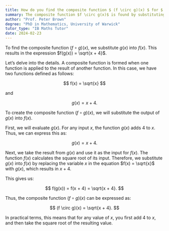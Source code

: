 ```yaml
---
title: How do you find the composite function $ (f \circ g)(x) $ for $ f(x) = \sqrt{x} $ and $ g(x) = x + 4 $?
summary: The composite function $f \circ g(x)$ is found by substituting $g(x)$ into $f(x)$, yielding $f(g(x)) = \sqrt{x + 4}$.
author: "Prof. Peter Brown"
degree: "PhD in Mathematics, University of Warwick"
tutor_type: "IB Maths Tutor"
date: 2024-02-23
---
```


To find the composite function $(f \circ g)(x)$, we substitute $g(x)$ into $f(x)$. This results in the expression $f(g(x)) = \sqrt{x + 4}$.

Let’s delve into the details. A composite function is formed when one function is applied to the result of another function. In this case, we have two functions defined as follows: 

$$ f(x) = \sqrt{x} $$ 

and 

$$ g(x) = x + 4. $$ 

To create the composite function $(f \circ g)(x)$, we will substitute the output of $g(x)$ into $f(x)$.

First, we will evaluate $g(x)$. For any input $x$, the function $g(x)$ adds $4$ to $x$. Thus, we can express this as:

$$ g(x) = x + 4. $$

Next, we take the result from $g(x)$ and use it as the input for $f(x)$. The function $f(x)$ calculates the square root of its input. Therefore, we substitute $g(x)$ into $f(x)$ by replacing the variable $x$ in the equation $f(x) = \sqrt{x}$ with $g(x)$, which results in $x + 4$.

This gives us:

$$ f(g(x)) = f(x + 4) = \sqrt{x + 4}. $$

Thus, the composite function $(f \circ g)(x)$ can be expressed as:

$$ (f \circ g)(x) = \sqrt{x + 4}. $$ 

In practical terms, this means that for any value of $x$, you first add $4$ to $x$, and then take the square root of the resulting value.
    